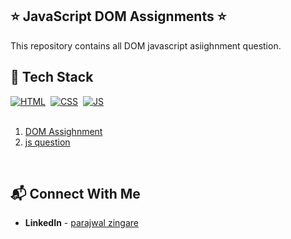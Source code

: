 ## ⭐ JavaScript DOM  Assignments ⭐


This repository contains all DOM javascript  asiighnment question. 

## 📌 Tech Stack

[![HTML](https://img.shields.io/badge/html5%20-%23E34F26.svg?&style=for-the-badge&logo=html5&logoColor=white)](https://github.com/prajwalzingare)&nbsp;
[![CSS](https://img.shields.io/badge/css3%20-%231572B6.svg?&style=for-the-badge&logo=css3&logoColor=white)](https://github.com/prajwalzingare)&nbsp;
[![JS](https://img.shields.io/badge/javascript%20-%23323330.svg?&style=for-the-badge&logo=javascript&logoColor=%23F7DF1E)](https://github.com/prajwalzingare)
<br>
<br>
1. [DOM Assighnment](https://github.com/prajwalzingare/Dom-assignment-fsjs-bootcamp)
2. [js question](https://github.com/prajwalzingare/javascriptInterviewquestion)

<br>

## 📬 Connect With Me

- **LinkedIn** - [parajwal zingare](https://www.linkedin.com/in/prajwal-zingare-a022a8169/)